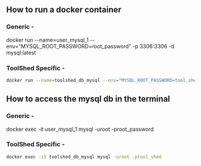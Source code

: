 ## How to run a docker container
### Generic - 
docker run --name=user_mysql_1 --env="MYSQL_ROOT_PASSWORD=root_password" -p 3306:3306 -d mysql:latest

### ToolShed Specific -
```bash 
docker run --name=toolshed_db_mysql --env="MYSQL_ROOT_PASSWORD=tool_shed" -p 3306:3306 -d mysql:latest
```

## How to access the mysql db in the terminal
### Generic - 
docker exec -it user_mysql_1 mysql -uroot -proot_password
### ToolShed Specific - 
```bash
docker exec -it toolshed_db_mysql mysql -uroot -ptool_shed
```